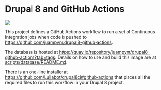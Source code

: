 # Drupal 8 and GitHub Actions

![](https://github.com/juampynr/drupal8-github-actions/workflows/Tests%20and%20code/badge.svg)

This project defines a GitHub Actions workflow to run a set of Continuous
Integration jobs when code is pushed to https://github.com/juampynr/drupal8-github-actions.

The database is hosted at https://quay.io/repository/juampynr/drupal8-github-actions?tab=tags.
Details on how to use and build this image are at [scripts/database/README.md](scripts/database/README.md).

There is an one-line installer at https://github.com/Lullabot/drupal8ci#github-actions that
places all the required files to run this workflow in your Drupal 8 project.

